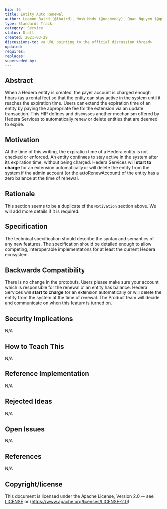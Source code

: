 ```yaml
---
hip: 16
title: Entity Auto Renewal
author: Leemon Baird (@lbaird), Nosh Mody (@noshmody), Quan Nguyen (@qnswirlds)
type: Standards Track
category: Service
status: Draft
created: 2021-03-29
discussions-to: <a URL pointing to the official discussion thread>
updated:
requires:
replaces:
superseded-by:
---
```


## Abstract

When a Hedera entity is created, the payer account is charged enough hbars (as a rental fee) so that the entity can stay active in the system until it reaches the expiration time. Users can extend the expiration time of an entity by paying the appropriate fee for the extension via an update transaction. This HIP defines and discusses another mechanism offered by Hedera Services to automatically renew or delete entities that are deemed to expire.

## Motivation

At the time of this writing, the expiration time of a Hedera entity is not checked or enforced. An entity continues to stay active in the system after its expiration time, without being charged. Hedera Services will __start to charge__ for an extension automatically or will delete the entity from the system if the admin account (or the autoRenewAccount) of the entity has a zero balance at the time of renewal.

## Rationale

This section seems to be a duplicate of the `Motivation` section above. We will add more details if it is required.

## Specification

The technical specification should describe the syntax and semantics of any new features. The specification should be detailed enough to allow competing, interoperable implementations for at least the current Hedera ecosystem.

## Backwards Compatibility

There is no change in the protobufs. Users please make sure your account which is responsible for the renewal of an entity has balance. Hedera Services will __start to charge__ for an extension automatically or will delete the entity from the system at the time of renewal. The Product team will decide and communicate on when this feature is turned on.

## Security Implications

N/A

## How to Teach This

N/A

## Reference Implementation

N/A

## Rejected Ideas

N/A

## Open Issues

N/A

## References

N/A

## Copyright/license

This document is licensed under the Apache License, Version 2.0 -- see [LICENSE](../LICENSE) or (https://www.apache.org/licenses/LICENSE-2.0)
